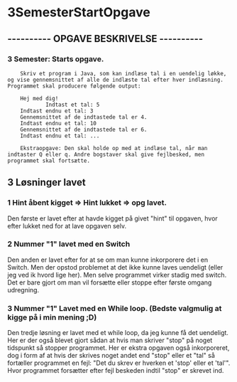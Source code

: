 # 3SemesterStartOpgave

## ---------- OPGAVE BESKRIVELSE ----------


### 3 Semester: Starts opgave.
        Skriv et program i Java, som kan indlæse tal i en uendelig løkke, og vise gennemsnittet af alle de indlæste tal efter hver indlæsning. Programmet skal producere følgende output:

        Hej med dig!
                Indtast et tal: 5
        Indtast endnu et tal: 3
        Gennemsnittet af de indtastede tal er 4.
        Indtast endnu et tal: 10
        Gennemsnittet af de indtastede tal er 6.
        Indtast endnu et tal: ...

        Ekstraopgave: Den skal holde op med at indlæse tal, når man indtaster Q eller q. Andre bogstaver skal give fejlbesked, men programmet skal fortsætte.
        
## 3 Løsninger lavet
       
### 1 Hint åbent kigget => Hint lukket => opg lavet.

Den første er lavet efter at havde kigget på givet "hint" til opgaven, hvor efter lukket ned for at lave opgaven selv.
       
### 2 Nummer "1" lavet med en Switch

Den anden er lavet efter for at se om man kunne inkorporere det i en Switch. Men der opstod problemet at det ikke kunne laves uendeligt (eller jeg ved ik hvord lige her).
Men selve programmet virker stadig med switch. Det er bare gjort om man vil forsætte eller stoppe efter første omgang udregning.

### 3 Nummer "1" Lavet med en While loop. (Bedste valgmulig at kigge på i min mening ;D)

Den tredje løsning er lavet med et while loop, da jeg kunne få det uendeligt. Her er der også blevet gjort sådan at hvis man skriver "stop" på noget tidspunkt så stopper programmet.
Her er ekstra opgaven også inkorporeret, dog i form af at hvis der skrives noget andet end "stop" eller et "tal" så fortæller programmet en fejl: "Det du skrev er hverken et 'stop' eller et 'tal'".
Hvor programmet forsætter efter fejl beskeden indtil "stop" er skrevet ind.
       
        
